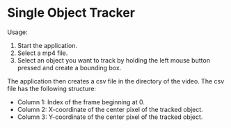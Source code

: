 # Single Object Tracker

Usage:
1. Start the application. 
2. Select a mp4 file.
3. Select an object you want to track by holding the left mouse button pressed and create a bounding box.

The application then creates a csv file in the directory of the video.
The csv file has the following structure:

* Column 1: Index of the frame beginning at 0.
* Column 2: X-coordinate of the center pixel of the tracked object.
* Column 3: Y-coordinate of the center pixel of the tracked object.
